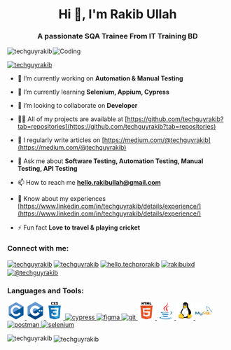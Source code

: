 <h1 align="center">Hi 👋, I'm Rakib Ullah</h1>
<h3 align="center">A passionate SQA Trainee From IT Training BD</h3>
<img align="right" alt="Coding" width="400" src="https://media1.giphy.com/media/v1.Y2lkPTc5MGI3NjExOTlkZTZmMDdlMDU0MmQ5OTRiYjgxYzAzZDEyMmM4NzMzYjM4Y2EzYyZjdD1n/qgQUggAC3Pfv687qPC/giphy.gif">

<p align="left"> <img src="https://komarev.com/ghpvc/?username=techguyrakib&label=Profile%20views&color=0e75b6&style=flat" alt="techguyrakib" /> </p>

<p align="left"> <a href="https://twitter.com/techguyrakib" target="blank"><img src="https://img.shields.io/twitter/follow/techguyrakib?logo=twitter&style=for-the-badge" alt="techguyrakib" /></a> </p>

- 🔭 I’m currently working on **Automation & Manual Testing**

- 🌱 I’m currently learning **Selenium, Appium, Cypress**

- 👯 I’m looking to collaborate on **Developer**

- 👨‍💻 All of my projects are available at [https://github.com/techguyrakib?tab=repositories](https://github.com/techguyrakib?tab=repositories)

- 📝 I regularly write articles on [https://medium.com/@techguyrakib](https://medium.com/@techguyrakib)

- 💬 Ask me about **Software Testing, Automation Testing, Manual Testing, API Testing**

- 📫 How to reach me **hello.rakibullah@gmail.com**

- 📄 Know about my experiences [https://www.linkedin.com/in/techguyrakib/details/experience/](https://www.linkedin.com/in/techguyrakib/details/experience/)

- ⚡ Fun fact **Love to travel & playing cricket**

<h3 align="left">Connect with me:</h3>
<p align="left">
<a href="https://twitter.com/techguyrakib" target="blank"><img align="center" src="https://raw.githubusercontent.com/rahuldkjain/github-profile-readme-generator/master/src/images/icons/Social/twitter.svg" alt="techguyrakib" height="30" width="40" /></a>
<a href="https://linkedin.com/in/techguyrakib" target="blank"><img align="center" src="https://raw.githubusercontent.com/rahuldkjain/github-profile-readme-generator/master/src/images/icons/Social/linked-in-alt.svg" alt="techguyrakib" height="30" width="40" /></a>
<a href="https://fb.com/hello.techprorakib" target="blank"><img align="center" src="https://raw.githubusercontent.com/rahuldkjain/github-profile-readme-generator/master/src/images/icons/Social/facebook.svg" alt="hello.techprorakib" height="30" width="40" /></a>
<a href="https://dribbble.com/rakibuixd" target="blank"><img align="center" src="https://raw.githubusercontent.com/rahuldkjain/github-profile-readme-generator/master/src/images/icons/Social/dribbble.svg" alt="rakibuixd" height="30" width="40" /></a>
<a href="https://medium.com/@techguyrakib" target="blank"><img align="center" src="https://raw.githubusercontent.com/rahuldkjain/github-profile-readme-generator/master/src/images/icons/Social/medium.svg" alt="@techguyrakib" height="30" width="40" /></a>
</p>

<h3 align="left">Languages and Tools:</h3>
<p align="left"> <a href="https://www.cprogramming.com/" target="_blank" rel="noreferrer"> <img src="https://raw.githubusercontent.com/devicons/devicon/master/icons/c/c-original.svg" alt="c" width="40" height="40"/> </a> <a href="https://www.w3schools.com/cpp/" target="_blank" rel="noreferrer"> <img src="https://raw.githubusercontent.com/devicons/devicon/master/icons/cplusplus/cplusplus-original.svg" alt="cplusplus" width="40" height="40"/> </a> <a href="https://www.w3schools.com/css/" target="_blank" rel="noreferrer"> <img src="https://raw.githubusercontent.com/devicons/devicon/master/icons/css3/css3-original-wordmark.svg" alt="css3" width="40" height="40"/> </a> <a href="https://www.cypress.io" target="_blank" rel="noreferrer"> <img src="https://raw.githubusercontent.com/simple-icons/simple-icons/6e46ec1fc23b60c8fd0d2f2ff46db82e16dbd75f/icons/cypress.svg" alt="cypress" width="40" height="40"/> </a> <a href="https://www.figma.com/" target="_blank" rel="noreferrer"> <img src="https://www.vectorlogo.zone/logos/figma/figma-icon.svg" alt="figma" width="40" height="40"/> </a> <a href="https://git-scm.com/" target="_blank" rel="noreferrer"> <img src="https://www.vectorlogo.zone/logos/git-scm/git-scm-icon.svg" alt="git" width="40" height="40"/> </a> <a href="https://www.w3.org/html/" target="_blank" rel="noreferrer"> <img src="https://raw.githubusercontent.com/devicons/devicon/master/icons/html5/html5-original-wordmark.svg" alt="html5" width="40" height="40"/> </a> <a href="https://www.java.com" target="_blank" rel="noreferrer"> <img src="https://raw.githubusercontent.com/devicons/devicon/master/icons/java/java-original.svg" alt="java" width="40" height="40"/> </a> <a href="https://www.linux.org/" target="_blank" rel="noreferrer"> <img src="https://raw.githubusercontent.com/devicons/devicon/master/icons/linux/linux-original.svg" alt="linux" width="40" height="40"/> </a> <a href="https://www.mysql.com/" target="_blank" rel="noreferrer"> <img src="https://raw.githubusercontent.com/devicons/devicon/master/icons/mysql/mysql-original-wordmark.svg" alt="mysql" width="40" height="40"/> </a> <a href="https://postman.com" target="_blank" rel="noreferrer"> <img src="https://www.vectorlogo.zone/logos/getpostman/getpostman-icon.svg" alt="postman" width="40" height="40"/> </a> <a href="https://www.selenium.dev" target="_blank" rel="noreferrer"> <img src="https://raw.githubusercontent.com/detain/svg-logos/780f25886640cef088af994181646db2f6b1a3f8/svg/selenium-logo.svg" alt="selenium" width="40" height="40"/> </a> </p>

<p><img align="left" src="https://github-readme-stats.vercel.app/api/top-langs?username=techguyrakib&show_icons=true&locale=en&layout=compact" alt="techguyrakib" /></p>

<p>&nbsp;<img align="center" src="https://github-readme-stats.vercel.app/api?username=techguyrakib&show_icons=true&locale=en" alt="techguyrakib" /></p>
